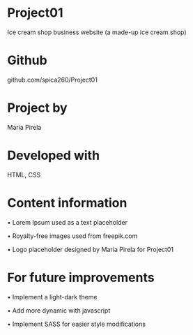 # Project01
Ice cream shop business website
(a made-up ice cream shop)


# Github
github.com/spica260/Project01


# Project by
Maria Pirela


# Developed with
HTML, CSS


# Content information

• Lorem Ipsum used as a text placeholder

• Royalty-free images used from freepik.com

• Logo placeholder designed by Maria Pirela for Project01


# For future improvements

• Implement a light-dark theme

• Add more dynamic with javascript

• Implement SASS for easier style modifications